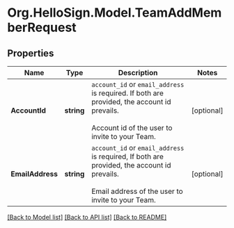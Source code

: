 # Org.HelloSign.Model.TeamAddMemberRequest

## Properties

Name | Type | Description | Notes
------------ | ------------- | ------------- | -------------
**AccountId** | **string** |  `account_id` or `email_address` is required. If both are provided, the account id prevails. <br><br>Account id of the user to invite to your Team.  | [optional] 
**EmailAddress** | **string** |  `account_id` or `email_address` is required, If both are provided, the account id prevails. <br><br>Email address of the user to invite to your Team.  | [optional] 

[[Back to Model list]](../README.md#documentation-for-models) [[Back to API list]](../README.md#documentation-for-api-endpoints) [[Back to README]](../README.md)

